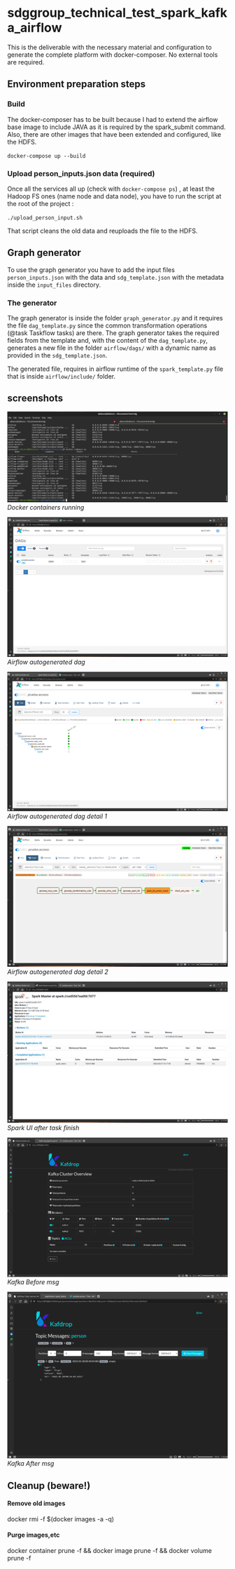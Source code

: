 
# sdggroup_technical_test_spark_kafka_airflow
This is the deliverable with the necessary material and configuration to generate the complete platform with docker-composer. No external tools are required.

## Environment preparation steps

### Build
The docker-composer has to be built because I had to extend the airflow base image to include JAVA as it is required by the spark_submit command. Also, there are other images that have been extended and configured, like the HDFS.

`docker-compose up --build`

### Upload person_inputs.json data (required)
Once all the services all up (check with `docker-compose ps`) , at least the Hadoop FS ones (name node and data node), you have to run the script at the root of the project :

`./upload_person_input.sh`

That script cleans the old data and reuploads the file to the HDFS.

## Graph generator
To use the graph generator you have to add the input files `person_inputs.json` with the data and `sdg_template.json` with the metadata inside the `input_files` directory.

### The generator
The graph generator is inside the folder `graph_generator.py` and it requires the file `dag_template.py` since the common transformation operations (@task Taskflow tasks) are there. The graph generator takes the required fields from the template and, with the content of the `dag_template.py`, generates a new file in the folder `airflow/dags/` with a dynamic name as provided in the `sdg_template.json`.

The generated file, requires in airflow runtime of the `spark_template.py` file that is inside `airflow/include/` folder.

## screenshots

![Docker containers running](https://raw.githubusercontent.com/alecuba16/sdggroup_technical_test_spark_kafka_airflow/main/screenshots/docker_ps.png)
*Docker containers running*

![Airflow autogenerated dag](https://raw.githubusercontent.com/alecuba16/sdggroup_technical_test_spark_kafka_airflow/main/screenshots/airflow_gen_flow1.png)
*Airflow autogenerated dag*

![Airflow autogenerated dag detail 1](https://raw.githubusercontent.com/alecuba16/sdggroup_technical_test_spark_kafka_airflow/main/screenshots/airflow_gen_flow2.png)
*Airflow autogenerated dag detail 1*

![Airflow autogenerated dag detail 2](https://raw.githubusercontent.com/alecuba16/sdggroup_technical_test_spark_kafka_airflow/main/screenshots/airflow_gen_flow3.png)
*Airflow autogenerated dag detail 2*

![Spark UI after task finish](https://raw.githubusercontent.com/alecuba16/sdggroup_technical_test_spark_kafka_airflow/main/screenshots/spark_ui1.png)
*Spark UI after task finish*

![Kafka Before msg](https://raw.githubusercontent.com/alecuba16/sdggroup_technical_test_spark_kafka_airflow/main/screenshots/kafka1.png)
*Kafka Before msg*

![Kafka After msg](https://raw.githubusercontent.com/alecuba16/sdggroup_technical_test_spark_kafka_airflow/main/screenshots/kafka2.png)
*Kafka After msg*

## Cleanup (beware!)

#### Remove old images
docker rmi -f $(docker images -a -q)
#### Purge images,etc
docker container prune -f && docker image prune -f && docker volume prune -f
